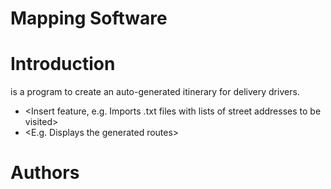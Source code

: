 # Mapping Software

# Introduction

<Insert Project Name> is a program to create an auto-generated itinerary for delivery drivers.
* <Insert feature, e.g. Imports .txt files with lists of street addresses to be visited>
* <E.g. Displays the generated routes>


# Authors
